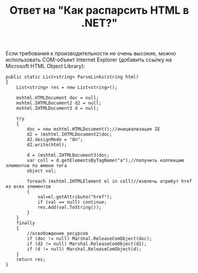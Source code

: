 ﻿---
title: "Ответ на \"Как распарсить HTML в .NET?\""
se.owner.user_id: 240512
se.owner.display_name: "MSDN.WhiteKnight"
se.owner.link: "https://ru.stackoverflow.com/users/240512/msdn-whiteknight"
se.answer_id: 738668
se.question_id: 420354
se.post_type: answer
se.is_accepted: False
---
<p>Если требования к производительности не очень высокие, можно использовать COM-объект Internet Explorer (добавить ссылку на Microsoft HTML Object Library):</p>

<pre><code>public static List&lt;string&gt; ParseLinks(string html)
{
    List&lt;string&gt; res = new List&lt;string&gt;();

    mshtml.HTMLDocument doc = null;
    mshtml.IHTMLDocument2 d2 = null;
    mshtml.IHTMLDocument3 d = null;

    try
    {
        doc = new mshtml.HTMLDocument();//инициализация IE
        d2 = (mshtml.IHTMLDocument2)doc;
        d2.designMode = &quot;On&quot;;
        d2.write(html);

        d = (mshtml.IHTMLDocument3)doc;
        var coll = d.getElementsByTagName(&quot;a&quot;);//получить коллекцию элементов по имени тега
        object val;

        foreach (mshtml.IHTMLElement el in coll)//извлечь атрибут href из всех элементов
        {
            val=el.getAttribute(&quot;href&quot;);
            if (val == null) continue;
            res.Add(val.ToString());
        }
    }
    finally
    {
        //освобождение ресурсов
        if (doc != null) Marshal.ReleaseComObject(doc);
        if (d2 != null) Marshal.ReleaseComObject(d2);
        if (d != null) Marshal.ReleaseComObject(d);
    }
    return res;
}
</code></pre>
